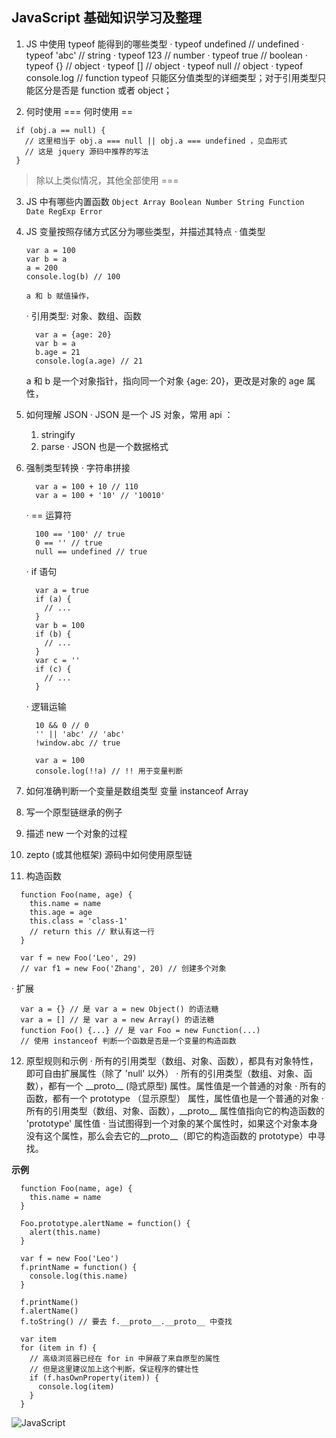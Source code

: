 ## JavaScript 基础知识学习及整理

1.  JS 中使用 typeof 能得到的哪些类型
    · typeof undefined // undefined
    · typeof 'abc' // string
    · typeof 123 // number
    · typeof true // boolean
    · typeof {} // object
    · typeof [] // object
    · typeof null // object
    · typeof console.log // function
    typeof 只能区分值类型的详细类型；对于引用类型只能区分是否是 function 或者 object；

2.  何时使用 === 何时使用 ==

```
 if (obj.a == null) {
   // 这里相当于 obj.a === null || obj.a === undefined ，见血形式
   // 这是 jquery 源码中推荐的写法
 }
```

  >除以上类似情况，其他全部使用 ===

3.  JS 中有哪些内置函数
    `Object Array Boolean Number String Function Date RegExp Error`

4.  JS 变量按照存储方式区分为哪些类型，并描述其特点
    · 值类型

      ```
      var a = 100
      var b = a
      a = 200
      console.log(b) // 100
      ```

        a 和 b 赋值操作，

      · 引用类型: 对象、数组、函数

      ```
        var a = {age: 20}
        var b = a
        b.age = 21
        console.log(a.age) // 21
      ```
      a 和 b 是一个对象指针，指向同一个对象 {age: 20}，更改是对象的 age 属性，

5.  如何理解 JSON
  · JSON 是一个 JS 对象，常用 api ：
    1. stringify
    2. parse
  · JSON 也是一个数据格式

6.  强制类型转换
    · 字符串拼接

    ```
      var a = 100 + 10 // 110
      var a = 100 + '10' // '10010'
    ```

    · == 运算符

    ```
      100 == '100' // true
      0 == '' // true
      null == undefined // true
    ```

    · if 语句

    ```
      var a = true
      if (a) {
        // ...
      }
      var b = 100
      if (b) {
        // ...
      }
      var c = ''
      if (c) {
        // ...
      }
    ```

    · 逻辑运输

    ```
      10 && 0 // 0
      '' || 'abc' // 'abc'
      !window.abc // true

      var a = 100
      console.log(!!a) // !! 用于变量判断
    ```
7. 如何准确判断一个变量是数组类型
  变量 instanceof Array 

8. 写一个原型链继承的例子
9. 描述 new 一个对象的过程
10. zepto (或其他框架) 源码中如何使用原型链 
11. 构造函数
  ```
    function Foo(name, age) {
      this.name = name
      this.age = age
      this.class = 'class-1'
      // return this // 默认有这一行
    }

    var f = new Foo('Leo', 29)
    // var f1 = new Foo('Zhang', 20) // 创建多个对象
  ```
  · 扩展
  ```
    var a = {} // 是 var a = new Object() 的语法糖
    var a = [] // 是 var a = new Array() 的语法糖
    function Foo() {...} // 是 var Foo = new Function(...)
    // 使用 instanceof 判断一个函数是否是一个变量的构造函数
  ```
12. 原型规则和示例
  · 所有的引用类型（数组、对象、函数），都具有对象特性，即可自由扩展属性（除了 'null' 以外）
  · 所有的引用类型（数组、对象、函数），都有一个 \_\_proto\_\_ (隐式原型) 属性。属性值是一个普通的对象
  · 所有的函数，都有一个 prototype （显示原型） 属性，属性值也是一个普通的对象
  · 所有的引用类型（数组、对象、函数），\_\_proto\_\_ 属性值指向它的构造函数的 'prototype' 属性值
  · 当试图得到一个对象的某个属性时，如果这个对象本身没有这个属性，那么会去它的\_\_proto\_\_（即它的构造函数的 prototype）中寻找。

**示例**
```
  function Foo(name, age) {
    this.name = name
  }

  Foo.prototype.alertName = function() {
    alert(this.name)
  }

  var f = new Foo('Leo')
  f.printName = function() {
    console.log(this.name)
  }

  f.printName()
  f.alertName()
  f.toString() // 要去 f.__proto__.__proto__ 中查找

  var item
  for (item in f) {
    // 高级浏览器已经在 for in 中屏蔽了来自原型的属性
    // 但是这里建议加上这个判断，保证程序的健壮性
    if (f.hasOwnProperty(item)) {
      console.log(item)
    }
  }

```

![JavaScript]('./JavaScript原型链.png')